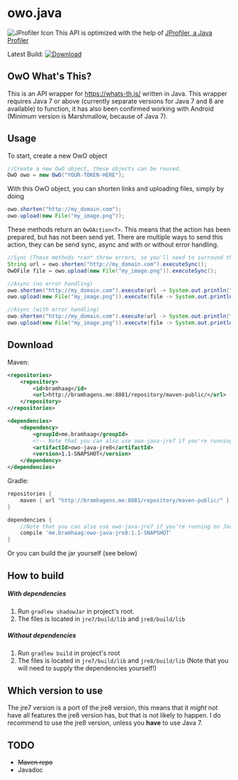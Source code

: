 # owo.java
![JProfiler Icon](https://www.ej-technologies.com/images/product_banners/jprofiler_small.png) This API is optimized with the help of [JProfiler, a Java Profiler](https://www.ej-technologies.com/products/jprofiler/overview.html) 

Latest Build: [ ![Download](https://api.bintray.com/packages/bramhaag/maven/owo.java/images/download.svg) ](https://bintray.com/bramhaag/maven/owo.java/_latestVersion)
## OwO What's This?
This is an API wrapper for <https://whats-th.is/> written in Java. 
This wrapper requires Java 7 or above (currently separate versions for Java 7 and 8 are available) to function,
it has also been confirmed working with Android (Minimum version is Marshmallow, because of Java 7).

## Usage
To start, create a new OwO object
```java
//Create a new OwO object, these objects can be reused.
OwO owo = new OwO("YOUR-TOKEN-HERE");
```

With this OwO object, you can shorten links and uploading files, simply by doing
```java
owo.shorten("http://my_domain.com");
owo.upload(new File("my_image.png"));
```
These methods return an `OwOAction<T>`. This means that the action has been prepared, but has not been send yet.
There are multiple ways to send this action, they can be send sync, async and with or without error handling.
```java
//Sync (These methods *can* throw errors, so you'll need to surround them with a try catch block)
String url = owo.shorten("http://my_domain.com").executeSync();
OwOFile file = owo.upload(new File("my_image.png")).executeSync();

//Async (no error handling)
owo.shorten("http://my_domain.com").execute(url -> System.out.println("Shortened link: " + url));
owo.upload(new File("my_image.png")).execute(file -> System.out.println("Image URL: " + file.getUrl()));

//Async (with error handling)
owo.shorten("http://my_domain.com").execute(url -> System.out.println("Shortened link: " + url), throwable -> /* handle error */);
owo.upload(new File("my_image.png")).execute(file -> System.out.println("Image URL: " + file.getUrl()), throwable -> /* handle error */);
```

## Download
Maven:
```xml
<repositories>
    <repository>
        <id>bramhaag</id>
        <url>http://bramhagens.me:8081/repository/maven-public/</url>
    </repository>
</repositories>

<dependencies>
    <dependency>
        <groupId>me.bramhaag</groupId>
        <!-- Note that you can also use owo-java-jre7 if you're running on Java 7 -->
        <artifactId>owo-java-jre8</artifactId>
        <version>1.1-SNAPSHOT</version>
    </dependency>
</dependencies>
```
Gradle:
```groovy
repositories {
    maven { url "http://bramhagens.me:8081/repository/maven-public/" }
}

dependencies {
    //Note that you can also use owo-java-jre7 if you're running on Java 7
    compile 'me.bramhaag:owo-java-jre8:1.1-SNAPSHOT'
}
```

Or you can build the jar yourself (see below)

## How to build
##### With dependencies
1. Run `gradlew shadowJar` in project's root.
2. The files is located in `jre7/build/lib` and `jre8/build/lib`
##### Without dependencies
1. Run `gradlew build` in project's root
2. The files is located in `jre7/build/lib` and `jre8/build/lib` (Note that you will need to supply the dependencies yourself!)

## Which version to use
The jre7 version is a port of the jre8 version, this means that it *might* not have all features the jre8 version has, 
but that is not likely to happen. I do recommend to use the jre8 version, unless you **have** to use Java 7.


## TODO
- ~~Maven repo~~
- Javadoc

